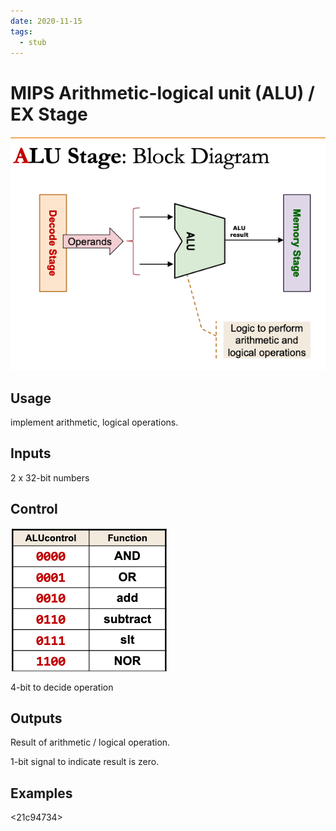 ```yaml
---
date: 2020-11-15
tags: 
  - stub
---
```


# MIPS Arithmetic-logical unit (ALU) / EX Stage

![](./static/mips-alu-stage-blk-diagram.png)

## Usage

implement arithmetic, logical operations.

## Inputs

2 x 32-bit numbers

## Control

![](./static/mips-alu-table.png)

4-bit to decide operation

## Outputs

Result of arithmetic / logical operation.

1-bit signal to indicate result is zero.

## Examples

<f2cefe04>

<21c94734>
